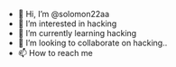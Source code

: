 - 👋 Hi, I’m @solomon22aa
- 👀 I’m interested in hacking
- 🌱 I’m currently learning hacking
- 💞️ I’m looking to collaborate on hacking..
- 📫 How to reach me 

<!---
solomon22aa/solomon22aa is a ✨ special ✨ repository because its `README.md` (this file) appears on your GitHub profile.
You can click the Preview link to take a look at your changes.
--->
